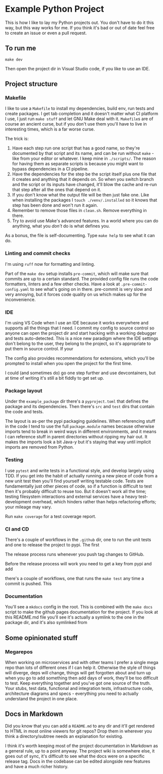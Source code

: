 # Example Python Project

This is how I like to lay my Python projects out. You don't have to do it
this way, but this way works for me. If you think it's bad or out of date
feel free to create an issue or even a pull request.

## To run me

    make dev

Then open the project dir in Visual Studio code, if you like to use an IDE.

## Project structure

### Makefile

I like to use a `Makefile` to install my dependencies, build env, run tests
and create packages. I get tab completion and it doesn't matter what CI
platform I use, I just run `make stuff` and let GNU Make deal with it.
`Makefile`s are of course an ancient curse, but if you don't use them you'll
have to live in interesting times, which is a far worse curse.

The trick is:

1. Have each step run one script that has a good name, so they're documented
   by that script and its name, and can be run without `make` - like from
   your editor or whatever. I keep mine in `./scripts/`. The reason for having
   them as separate scripts is because you might want to bypass dependencies
   in a CI pipeline.
2. Have the dependencies for the step be the script itself plus one file
   that it creates and anything that it depends on. So when you switch branch
   and the script or its inputs have changed, it'll blow the cache and re-run
   that step after all the ones that depend on it.
3. If you don't know what the output file will be then just fake one. Like
   when installing the packages I `touch ./venv/.installed` so it knows that
   step has been done and won't run it again.
4. Remember to remove those files in `clean.sh`. Remove everything in there.
5. Try to avoid use Make's advanced features. In a world where you can do
   anything, what you *don't* do is what defines you.

As a bonus, the file is self-documenting. Type `make help` to see what it can
do.

### Linting and commit checks

I'm using `ruff` now for formatting and linting.

Part of the `make dev` setup installs `pre-commit`, which will make sure that
commits are up to a certain standard. The provided config file runs the code
formatters, linters and a few other checks. Have a look at
`.pre-commit-config.yaml` to see what's going on in there. pre-commit is very
slow and very annoying, but it forces code quality on us which makes up for the
inconvenience.

### IDE

I'm using VS Code when I use an IDE because it works everywhere and supports
all the things that I need. I commit my config to source control so
anyone can open the project dir and start hacking with a working debugger and
tests auto-detected. This is a nice new paradigm where the IDE settings don't
belong to the user, they belong to the project, so it's appropriate to put
them in source control. If your

The config also provides recommendations for extensions, which you'll be
prompted to install when you open the project for the first time.

I could (and sometimes do) go one step further and use devcontainers, but at
time of writing it's still a bit fiddly to get set up.

### Package layout

Under the `example_package` dir there's a `pyproject.toml` that defines the
package and its dependencies. Then there's `src` and `test` dirs that contain
the code and tests.

The layout is as-per the pypi packaging guidelines. When referencing stuff in
the code I tend to use the full `package.module` names because otherwise imports
tend to break in weird ways in different environments, and it means I can
reference stuff in parent directories without ripping my hair out. It makes the
imports look a bit Java-y but it's staying that way until implicit imports are
removed from Python.

### Testing

I use `pytest` and write tests in a functional style, and develop largely using
TDD. If you get into the habit of actually running a new piece of code from a
new unit test then you'll find yourself writing testable code. Tests are
fundamentally just other pieces of code, so if a function is difficult to test
then it's probably difficult to reuse too. But it doesn't work all the time;
testing filesystem interactions and external services have a heavy
test-development overhead, which hinders rather than helps refactoring efforts;
your mileage may vary.

Run `make coverage` for a test coverage report.

### CI and CD

There's a couple of workflows in the `.github` dir, one to run the unit tests
and one to release the project to pypi. The first

The release process runs whenever you
push tag changes to GitHub.

Before the release process will work you
need to get a key from pypi and add

there's a couple of workflows, one that runs the
`make test` any time a commit is pushed. This

### Documentation

You'll see a `mkdocs` config in the root. This is combined with the `make docs`
script to make the github pages documentation for the project. If you look at
this README.md file you'll see it's actually a symlink to the one in the package
dir, and it's also symlinked from

## Some opinionated stuff

### Megarepos

When working on microservices and with other teams I prefer a single mega repo
than lots of different ones if I can help it. Otherwise the style of things
will diverge, deps will change, things will get forgotten about and turn up
when you go to add something then add days of work, they'll be too difficult to
test. Keep everything together and you've got one source of the truth. Your
stubs, test data, functional and integration tests, infrastructure code,
architecture diagrams and specs - everything you need to actually understand
the project in one place.

## Docs in Markdown

Did you know that you can add a `README.md` to any dir and it'll get rendered
to HTML in most online viewers for git repos? Drop them in wherever you think
a directory/subtree needs an explanation for existing.

I think it's worth keeping most of the project documentation in Markdown as a
general rule, up to a point anyway. The project wiki is somewhere else, it goes
out of sync, it's difficult to see what the docs were on a specific release
tag. Docs in the codebase can be edited alongside new features and have a much
richer history.
